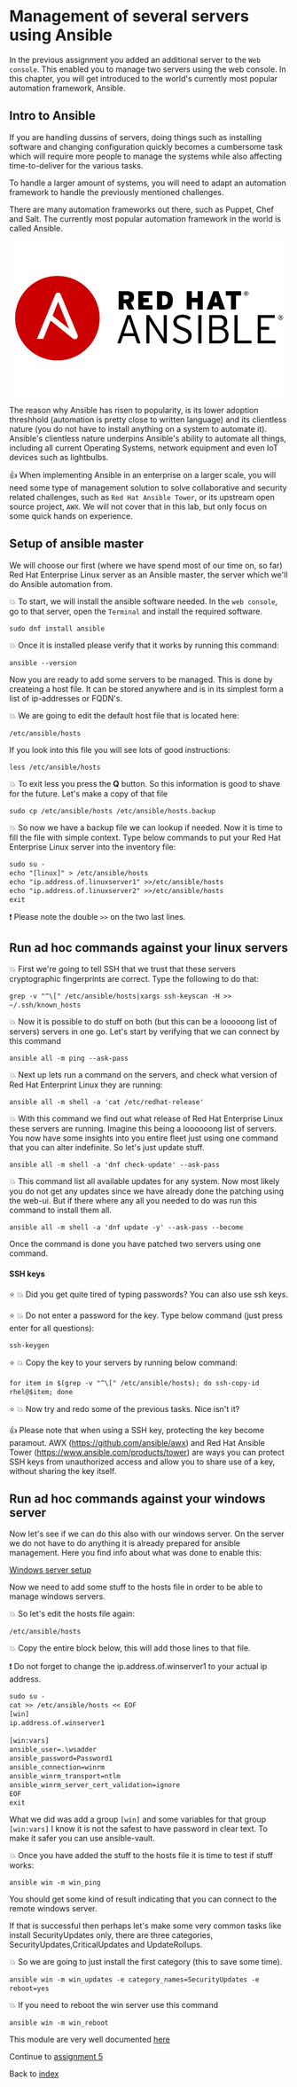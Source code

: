 # Management of several servers using Ansible

In the previous assignment you added an additional server to the ```Web console```. This enabled you to manage two servers using the web console. In this chapter, you will get introduced to the world's currently most popular automation framework, Ansible.

## Intro to Ansible

If you are handling dussins of servers, doing things such as installing software and changing configuration quickly becomes a cumbersome task which will require more people to manage the systems while also affecting time-to-deliver for the various tasks.

To handle a larger amount of systems, you will need to adapt an automation framework to handle the previously mentioned challenges.

There are many automation frameworks out there, such as Puppet, Chef and Salt. The currently most popular automation framework in the world is called Ansible.

![ansible logo](images/ansiblelogo.png)

The reason why Ansible has risen to popularity, is its lower adoption threshhold (automation is pretty close to written language) and its clientless nature (you do not have to install anything on a system to automate it). Ansible's clientless nature underpins Ansible's ability to automate all things, including all current Operating Systems, network equipment and even IoT devices such as lightbulbs. 

:thumbsup: When implementing Ansible in an enterprise on a larger scale, you will need some type of management solution to solve collaborative and security related challenges, such as ```Red Hat Ansible Tower```, or its upstream open source project, ```AWX```. We will not cover that in this lab, but only focus on some quick hands on experience.

## Setup of ansible master

We will choose our first (where we have spend most of our time on, so far) Red Hat Enterprise Linux server as an Ansible master, the server which we'll do Ansible automation from.

:boom: To start, we will install the ansible software needed. In the ```web console```, go to that server, open the ```Terminal``` and install the required software.
```
sudo dnf install ansible
```

:boom: Once it is installed please verify that it works by running this command:
```
ansible --version
```

Now you are ready to add some servers to be managed. This is done by createing a host file. It can be stored anywhere and is in its simplest form a list of ip-addresses or FQDN's.

:boom: We are going to edit the default host file that is located here:
```
/etc/ansible/hosts
```

If you look into this file you will see lots of good instructions:
```
less /etc/ansible/hosts
```

:boom: To exit less you press the **Q** button. So this information is good to shave for the future. Let's make a copy of that file
```
sudo cp /etc/ansible/hosts /etc/ansible/hosts.backup
```

:boom: So now we have a backup file we can lookup if needed. Now it is time to fill the file with simple context. Type below commands to put your Red Hat Enterprise Linux server into the inventory file:
```
sudo su -
echo "[linux]" > /etc/ansible/hosts
echo "ip.address.of.linuxserver1" >>/etc/ansible/hosts
echo "ip.address.of.linuxserver2" >>/etc/ansible/hosts
exit
```

:exclamation: Please note the double ```>>``` on the two last lines.

## Run ad hoc commands against your linux servers

:boom: First we're going to tell SSH that we trust that these servers cryptographic fingerprints are correct. Type the following to do that:

```
grep -v "^\[" /etc/ansible/hosts|xargs ssh-keyscan -H >> ~/.ssh/known_hosts
```

:boom: Now it is possible to do stuff on both (but this can be a looooong list of servers) servers in one go. Let's start by verifying that we can connect by this command
```
ansible all -m ping --ask-pass
```

:boom: Next up lets run a command on the servers, and check what version of Red Hat Enterprint Linux they are running:
```
ansible all -m shell -a 'cat /etc/redhat-release'
```

:boom: With this command we find out what release of Red Hat Enterprise Linux these servers are running. Imagine this being a loooooong list of servers. You now have some insights into you entire fleet just using one command that you can alter indefinite. So let's just update stuff.
```
ansible all -m shell -a 'dnf check-update' --ask-pass
```

:boom: This command list all available updates for any system. Now most likely you do not get any updates since we have already done the patching using the web-ui. But if there where any all you needed to do was run this command to install them all.
```
ansible all -m shell -a 'dnf update -y' --ask-pass --become
```

Once the command is done you have patched two servers using one command.

#### SSH keys

:star: :boom: Did you get quite tired of typing passwords? You can also use ssh keys.

:star: :boom: Do not enter a password for the key. Type below command (just press enter for all questions):
```
ssh-keygen
```

:star: :boom: Copy the key to your servers by running below command:
```
for item in $(grep -v "^\[" /etc/ansible/hosts); do ssh-copy-id rhel@$item; done
```

:star: :boom: Now try and redo some of the previous tasks. Nice isn't it?

:thumbsup: Please note that when using a SSH key, protecting the key become paramout. AWX (https://github.com/ansible/awx) and Red Hat Ansible Tower (https://www.ansible.com/products/tower) are ways you can protect SSH keys from unauthorized access and allow you to share use of a key, without sharing the key itself.

## Run ad hoc commands against your windows server

Now let's see if we can do this also with our windows server. On the server we do not have to do anything it is already prepared for ansible management. Here you find info about what was done to enable this:

[Windows server setup](https://docs.ansible.com/ansible/latest/user_guide/windows_setup.html)

Now we need to add some stuff to the hosts file in order to be able to manage windows servers.

:boom: So let's edit the hosts file again:
```
/etc/ansible/hosts
```
:boom: Copy the entire block below, this will add those lines to that file. 

:exclamation: Do not forget to change the ip.address.of.winserver1 to your actual ip address.
```
sudo su -
cat >> /etc/ansible/hosts << EOF
[win]
ip.address.of.winserver1

[win:vars]
ansible_user=.\wsadder
ansible_password=Password1
ansible_connection=winrm
ansible_winrm_transport=ntlm
ansible_winrm_server_cert_validation=ignore
EOF
exit
```

What we did was add a group ```[win]``` and some variables for that group ```[win:vars]```
I know it is not the safest to have password in clear text. To make it safer you can use ansible-vault.

:boom: Once you have added the stuff to the hosts file it is time to test if stuff works:

```
ansible win -m win_ping
```

You should get some kind of result indicating that you can connect to the remote windows server.

If that is successful then perhaps let's make some very common tasks like install SecurityUpdates only, there are three categories, SecurityUpdates,CriticalUpdates and UpdateRollups.

:boom: So we are going to just install the first category (this to save some time).
```
ansible win -m win_updates -e category_names=SecurityUpdates -e reboot=yes
```

:boom: If you need to reboot the win server use this command
```
ansible win -m win_reboot
```

This module are very well documented [here](https://docs.ansible.com/ansible/latest/modules/win_updates_module.html)


Continue to [assignment 5](assign5.md)

Back to [index](thews.md)

